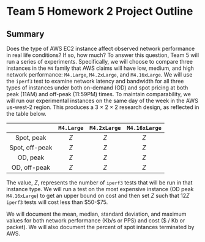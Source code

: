 # Team 5 Homework 2 Project Outline

## Summary
Does the type of AWS EC2 instance affect observed network performance in real life conditions? If so, how much?  To answer this question, Team 5 will run a series of experiments.  Specifically, we will choose to compare three instances in the `M4` family that AWS claims will have low, medium, and high network performance: `M4.Large`, `M4.2xLarge`, and `M4.16xLarge`.  We will use the `iperf3` test to examine network latency and bandwidth for all three types of instances under both on-demand (OD) and spot pricing at both peak (11AM) and off-peak (11:59PM) times.  To maintain comparability, we will run our experimental instances on the same day of the week in the AWS us-west-2 region.  This produces a  3 $\times$ 2 $\times$ 2 research design, as reflected in the table below.

|               | `M4.Large`  | `M4.2xLarge`| `M4.16xLarge`|
|:-------------:|:-----------:|:-------------:|:------------:|
| Spot, peak    | $Z$         |  $Z$          | $Z$          |
| Spot, off-peak| $Z$         |  $Z$          | $Z$          |
| OD, peak      | $Z$         |  $Z$          | $Z$          |
| OD, off-peak  | $Z$         |  $Z$          | $Z$          |

The value, $Z$, represents the number of `iperf3` tests that will be run in that instance type.  We will run a test on the most expensive instance (OD peak `M4.16xLarge`) to get an upper bound on cost and then set $Z$ such that $12Z$ `iperf3` tests will cost less than \$50-\$75.

We will document the mean, median, standard deviation, and maximum values for both network performance (Kb/s or PPS) and cost (\$ / Kb or packet).  We will also document the percent of spot intances terminated by AWS.


